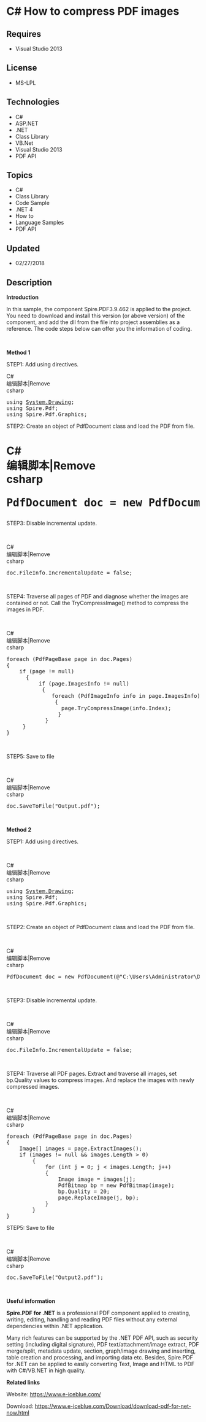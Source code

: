 # C# How to compress PDF images
## Requires
- Visual Studio 2013
## License
- MS-LPL
## Technologies
- C#
- ASP.NET
- .NET
- Class Library
- VB.Net
- Visual Studio 2013
- PDF API
## Topics
- C#
- Class Library
- Code Sample
- .NET 4
- How to
- Language Samples
- PDF API
## Updated
- 02/27/2018
## Description

<p><strong>Introduction</strong></p>
<p>In this sample, the component Spire.PDF3.9.462 is applied to the project. You need to download and install this version (or above version) of the component, and add the dll from the file into project assemblies as a reference. The code steps below can offer
 you the information of coding.</p>
<p>&nbsp;</p>
<p><strong>Method 1</strong></p>
<p>STEP1: Add using directives.</p>
<div class="scriptcode">
<div class="pluginEditHolder" pluginCommand="mceScriptCode">
<div class="title"><span>C#</span></div>
<div class="pluginLinkHolder"><span class="pluginEditHolderLink">编辑脚本</span>|<span class="pluginRemoveHolderLink">Remove</span></div>
<span class="hidden">csharp</span>

<div class="preview">
<pre class="csharp"><span class="cs__keyword">using</span>&nbsp;<a class="libraryLink" href="https://msdn.microsoft.com/en-US/library/System.Drawing.aspx" target="_blank" title="Auto generated link to System.Drawing">System.Drawing</a>;&nbsp;
<span class="cs__keyword">using</span>&nbsp;Spire.Pdf;&nbsp;
<span class="cs__keyword">using</span>&nbsp;Spire.Pdf.Graphics;&nbsp;
</pre>
</div>
</div>
</div>
<p>STEP2: Create an object of PdfDocument class and load the PDF from file.</p>
<h1>
<div class="scriptcode">
<div class="pluginEditHolder" pluginCommand="mceScriptCode">
<div class="title"><span>C#</span></div>
<div class="pluginLinkHolder"><span class="pluginEditHolderLink">编辑脚本</span>|<span class="pluginRemoveHolderLink">Remove</span></div>
<span class="hidden">csharp</span>

<div class="preview">
<pre class="csharp">PdfDocument&nbsp;doc&nbsp;=&nbsp;<span class="cs__keyword">new</span>&nbsp;PdfDocument(@<span class="cs__string">&quot;C:\Users\Administrator\Desktop\Input.pdf&quot;</span>);</pre>
</div>
</div>
</div>
</h1>
<p>STEP3: Disable incremental update.</p>
<p>&nbsp;</p>
<div class="scriptcode">
<div class="pluginEditHolder" pluginCommand="mceScriptCode">
<div class="title"><span>C#</span></div>
<div class="pluginLinkHolder"><span class="pluginEditHolderLink">编辑脚本</span>|<span class="pluginRemoveHolderLink">Remove</span></div>
<span class="hidden">csharp</span>

<div class="preview">
<pre class="csharp">doc.FileInfo.IncrementalUpdate&nbsp;=&nbsp;<span class="cs__keyword">false</span>;</pre>
</div>
</div>
</div>
<p>&nbsp;</p>
<p>STEP4: Traverse all pages of PDF and diagnose whether the images are contained or not. Call the TryCompressImage() method to compress the images in PDF.</p>
<p>&nbsp;</p>
<div class="scriptcode">
<div class="pluginEditHolder" pluginCommand="mceScriptCode">
<div class="title"><span>C#</span></div>
<div class="pluginLinkHolder"><span class="pluginEditHolderLink">编辑脚本</span>|<span class="pluginRemoveHolderLink">Remove</span></div>
<span class="hidden">csharp</span>

<div class="preview">
<pre class="csharp"><span class="cs__keyword">foreach</span>&nbsp;(PdfPageBase&nbsp;page&nbsp;<span class="cs__keyword">in</span>&nbsp;doc.Pages)&nbsp;
{&nbsp;
&nbsp;&nbsp;&nbsp;&nbsp;<span class="cs__keyword">if</span>&nbsp;(page&nbsp;!=&nbsp;<span class="cs__keyword">null</span>)&nbsp;
&nbsp;&nbsp;&nbsp;&nbsp;&nbsp;&nbsp;{&nbsp;
&nbsp;&nbsp;&nbsp;&nbsp;&nbsp;&nbsp;&nbsp;&nbsp;&nbsp;&nbsp;<span class="cs__keyword">if</span>&nbsp;(page.ImagesInfo&nbsp;!=&nbsp;<span class="cs__keyword">null</span>)&nbsp;
&nbsp;&nbsp;&nbsp;&nbsp;&nbsp;&nbsp;&nbsp;&nbsp;&nbsp;&nbsp;&nbsp;{&nbsp;
&nbsp;&nbsp;&nbsp;&nbsp;&nbsp;&nbsp;&nbsp;&nbsp;&nbsp;&nbsp;&nbsp;&nbsp;&nbsp;&nbsp;<span class="cs__keyword">foreach</span>&nbsp;(PdfImageInfo&nbsp;info&nbsp;<span class="cs__keyword">in</span>&nbsp;page.ImagesInfo)&nbsp;
&nbsp;&nbsp;&nbsp;&nbsp;&nbsp;&nbsp;&nbsp;&nbsp;&nbsp;&nbsp;&nbsp;&nbsp;&nbsp;&nbsp;&nbsp;{&nbsp;
&nbsp;&nbsp;&nbsp;&nbsp;&nbsp;&nbsp;&nbsp;&nbsp;&nbsp;&nbsp;&nbsp;&nbsp;&nbsp;&nbsp;&nbsp;&nbsp;&nbsp;page.TryCompressImage(info.Index);&nbsp;
&nbsp;&nbsp;&nbsp;&nbsp;&nbsp;&nbsp;&nbsp;&nbsp;&nbsp;&nbsp;&nbsp;&nbsp;&nbsp;&nbsp;&nbsp;&nbsp;}&nbsp;
&nbsp;&nbsp;&nbsp;&nbsp;&nbsp;&nbsp;&nbsp;&nbsp;&nbsp;&nbsp;&nbsp;&nbsp;}&nbsp;
&nbsp;&nbsp;&nbsp;&nbsp;&nbsp;}&nbsp;
}&nbsp;
</pre>
</div>
</div>
</div>
<p>&nbsp;</p>
<p>STEP5: Save to file</p>
<p>&nbsp;</p>
<div class="scriptcode">
<div class="pluginEditHolder" pluginCommand="mceScriptCode">
<div class="title"><span>C#</span></div>
<div class="pluginLinkHolder"><span class="pluginEditHolderLink">编辑脚本</span>|<span class="pluginRemoveHolderLink">Remove</span></div>
<span class="hidden">csharp</span>

<div class="preview">
<pre class="csharp">doc.SaveToFile(<span class="cs__string">&quot;Output.pdf&quot;</span>);</pre>
</div>
</div>
</div>
<p>&nbsp;</p>
<p><strong>Method 2</strong></p>
<p>STEP1: Add using directives.</p>
<p>&nbsp;</p>
<div class="scriptcode">
<div class="pluginEditHolder" pluginCommand="mceScriptCode">
<div class="title"><span>C#</span></div>
<div class="pluginLinkHolder"><span class="pluginEditHolderLink">编辑脚本</span>|<span class="pluginRemoveHolderLink">Remove</span></div>
<span class="hidden">csharp</span>

<div class="preview">
<pre class="csharp"><span class="cs__keyword">using</span>&nbsp;<a class="libraryLink" href="https://msdn.microsoft.com/en-US/library/System.Drawing.aspx" target="_blank" title="Auto generated link to System.Drawing">System.Drawing</a>;&nbsp;
<span class="cs__keyword">using</span>&nbsp;Spire.Pdf;&nbsp;
<span class="cs__keyword">using</span>&nbsp;Spire.Pdf.Graphics;&nbsp;
</pre>
</div>
</div>
</div>
<p>&nbsp;</p>
<p>STEP2: Create an object of PdfDocument class and load the PDF from file.</p>
<p>&nbsp;</p>
<div class="scriptcode">
<div class="pluginEditHolder" pluginCommand="mceScriptCode">
<div class="title"><span>C#</span></div>
<div class="pluginLinkHolder"><span class="pluginEditHolderLink">编辑脚本</span>|<span class="pluginRemoveHolderLink">Remove</span></div>
<span class="hidden">csharp</span>

<div class="preview">
<pre class="csharp">PdfDocument&nbsp;doc&nbsp;=&nbsp;<span class="cs__keyword">new</span>&nbsp;PdfDocument(@<span class="cs__string">&quot;C:\Users\Administrator\Desktop\Input.pdf&quot;</span>);</pre>
</div>
</div>
</div>
<p>&nbsp;</p>
<p>STEP3: Disable incremental update.</p>
<p>&nbsp;</p>
<div class="scriptcode">
<div class="pluginEditHolder" pluginCommand="mceScriptCode">
<div class="title"><span>C#</span></div>
<div class="pluginLinkHolder"><span class="pluginEditHolderLink">编辑脚本</span>|<span class="pluginRemoveHolderLink">Remove</span></div>
<span class="hidden">csharp</span>

<div class="preview">
<pre class="csharp">doc.FileInfo.IncrementalUpdate&nbsp;=&nbsp;<span class="cs__keyword">false</span>;</pre>
</div>
</div>
</div>
<p>&nbsp;</p>
<p>STEP4: Traverse all PDF pages. Extract and traverse all images, set bp.Quality values to compress images. And replace the images with newly compressed images.</p>
<p>&nbsp;</p>
<div class="scriptcode">
<div class="pluginEditHolder" pluginCommand="mceScriptCode">
<div class="title"><span>C#</span></div>
<div class="pluginLinkHolder"><span class="pluginEditHolderLink">编辑脚本</span>|<span class="pluginRemoveHolderLink">Remove</span></div>
<span class="hidden">csharp</span>

<div class="preview">
<pre class="csharp"><span class="cs__keyword">foreach</span>&nbsp;(PdfPageBase&nbsp;page&nbsp;<span class="cs__keyword">in</span>&nbsp;doc.Pages)&nbsp;
{&nbsp;
&nbsp;&nbsp;&nbsp;&nbsp;Image[]&nbsp;images&nbsp;=&nbsp;page.ExtractImages();&nbsp;
&nbsp;&nbsp;&nbsp;&nbsp;<span class="cs__keyword">if</span>&nbsp;(images&nbsp;!=&nbsp;<span class="cs__keyword">null</span>&nbsp;&amp;&amp;&nbsp;images.Length&nbsp;&gt;&nbsp;<span class="cs__number">0</span>)&nbsp;
&nbsp;&nbsp;&nbsp;&nbsp;&nbsp;&nbsp;&nbsp;&nbsp;{&nbsp;
&nbsp;&nbsp;&nbsp;&nbsp;&nbsp;&nbsp;&nbsp;&nbsp;&nbsp;&nbsp;&nbsp;&nbsp;<span class="cs__keyword">for</span>&nbsp;(<span class="cs__keyword">int</span>&nbsp;j&nbsp;=&nbsp;<span class="cs__number">0</span>;&nbsp;j&nbsp;&lt;&nbsp;images.Length;&nbsp;j&#43;&#43;)&nbsp;
&nbsp;&nbsp;&nbsp;&nbsp;&nbsp;&nbsp;&nbsp;&nbsp;&nbsp;&nbsp;&nbsp;&nbsp;{&nbsp;
&nbsp;&nbsp;&nbsp;&nbsp;&nbsp;&nbsp;&nbsp;&nbsp;&nbsp;&nbsp;&nbsp;&nbsp;&nbsp;&nbsp;&nbsp;&nbsp;Image&nbsp;image&nbsp;=&nbsp;images[j];&nbsp;
&nbsp;&nbsp;&nbsp;&nbsp;&nbsp;&nbsp;&nbsp;&nbsp;&nbsp;&nbsp;&nbsp;&nbsp;&nbsp;&nbsp;&nbsp;&nbsp;PdfBitmap&nbsp;bp&nbsp;=&nbsp;<span class="cs__keyword">new</span>&nbsp;PdfBitmap(image);&nbsp;
&nbsp;&nbsp;&nbsp;&nbsp;&nbsp;&nbsp;&nbsp;&nbsp;&nbsp;&nbsp;&nbsp;&nbsp;&nbsp;&nbsp;&nbsp;&nbsp;bp.Quality&nbsp;=&nbsp;<span class="cs__number">20</span>;&nbsp;
&nbsp;&nbsp;&nbsp;&nbsp;&nbsp;&nbsp;&nbsp;&nbsp;&nbsp;&nbsp;&nbsp;&nbsp;&nbsp;&nbsp;&nbsp;&nbsp;page.ReplaceImage(j,&nbsp;bp);&nbsp;
&nbsp;&nbsp;&nbsp;&nbsp;&nbsp;&nbsp;&nbsp;&nbsp;&nbsp;&nbsp;&nbsp;&nbsp;}&nbsp;
&nbsp;&nbsp;&nbsp;&nbsp;&nbsp;&nbsp;&nbsp;&nbsp;}&nbsp;
}&nbsp;
</pre>
</div>
</div>
</div>
<p>STEP5: Save to file</p>
<p>&nbsp;</p>
<div class="scriptcode">
<div class="pluginEditHolder" pluginCommand="mceScriptCode">
<div class="title"><span>C#</span></div>
<div class="pluginLinkHolder"><span class="pluginEditHolderLink">编辑脚本</span>|<span class="pluginRemoveHolderLink">Remove</span></div>
<span class="hidden">csharp</span>

<div class="preview">
<pre class="csharp">doc.SaveToFile(<span class="cs__string">&quot;Output2.pdf&quot;</span>);</pre>
</div>
</div>
</div>
<p>&nbsp;</p>
<p><strong>Useful information</strong></p>
<p><strong>Spire.PDF for .NET</strong> is a professional PDF component applied to creating, writing, editing, handling and reading PDF files without any external dependencies within .NET application.</p>
<p>Many rich features can be supported by the .NET PDF API, such as security setting (including digital signature), PDF text/attachment/image extract, PDF merge/split, metadata update, section, graph/image drawing and inserting, table creation and processing,
 and importing data etc. Besides, Spire.PDF for .NET can be applied to easily converting Text, Image and HTML to PDF with C#/VB.NET in high quality.&nbsp;</p>
<p><strong>Related links</strong></p>
<p>Website: <a href="https://www.e-iceblue.com/">https://www.e-iceblue.com/</a></p>
<p>Download: <a href="https://www.e-iceblue.com/Download/download-pdf-for-net-now.html">
https://www.e-iceblue.com/Download/download-pdf-for-net-now.html</a></p>
